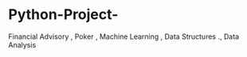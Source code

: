 # Python-Project-
Financial Advisory , Poker , Machine Learning , Data Structures ., Data Analysis 
